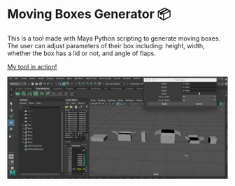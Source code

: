 # Moving Boxes Generator 📦

This is a tool made with Maya Python scripting to generate moving boxes. The user can adjust parameters of their box including: height, width, whether the box has a lid or not, and angle of flaps.

[My tool in action!](https://www.youtube.com/watch?v=-amqRnyAT6c)

![box](./Image/box.png)
